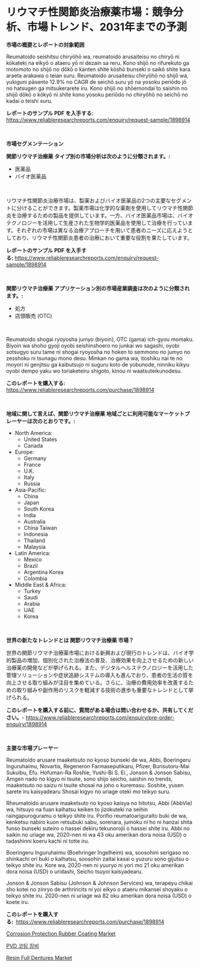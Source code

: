<p><h1>リウマチ性関節炎治療薬市場：競争分析、市場トレンド、2031年までの予測</h1></p><p><strong>市場の概要とレポートの対象範囲</strong></p>
<p><p>Reumatoido seishitsu chiryōhō wa, reumatoido arusaiteisu no chiryō ni kōkateki na eikyō o ataeru yō ni dezain sa reru. Kono shijō no rifurekuto ga motomoto no shijō no dōkō o kanten shite kōshō bunseki o saikō shite kara araeta arakawa o teian suru. Reumatoido arusaiteisu chiryōhō no shijō wa, yukiguni pāsento 12.9% no CAGR de seichō suru yō na yosoku periōdo jō no hatsugen ga mitsukerarete iru. Kono shijō no shōemondai to saishin no shijō dōkō o kōkyō ni shite kono yosoku periōdo no chiryōhō no seichō no kadai o teishi suru.</p></p>
<p><strong>レポートのサンプル PDF を入手する:</strong> <a href="https://www.reliableresearchreports.com/enquiry/request-sample/1898914">https://www.reliableresearchreports.com/enquiry/request-sample/1898914</a></p>
<p>&nbsp;</p>
<p><strong>市場セグメンテーション</strong></p>
<p><strong>関節リウマチ治療薬 タイプ別の市場分析は次のように分類されます。:</strong></p>
<p><ul><li>医薬品</li><li>バイオ医薬品</li></ul></p>
<p>&nbsp;</p>
<p><p>リウマチ性関節炎治療市場は、製薬およびバイオ医薬品の2つの主要なセグメントに分けることができます。製薬市場は化学的な薬剤を使用してリウマチ性関節炎を治療するための製品を提供しています。一方、バイオ医薬品市場は、バイオテクノロジーを活用して生産された生物学的医薬品を使用して治療を行っています。それぞれの市場は異なる治療アプローチを用いて患者のニーズに応えようとしており、リウマチ性関節炎患者の治療において重要な役割を果たしています。</p></p>
<p><strong>レポートのサンプル PDF を入手する:</strong>&nbsp;<a href="https://www.reliableresearchreports.com/enquiry/request-sample/1898914">https://www.reliableresearchreports.com/enquiry/request-sample/1898914</a></p>
<p>&nbsp;</p>
<p><strong> 関節リウマチ治療薬 アプリケーション別の市場産業調査は次のように分類されます。:</strong></p>
<p><ul><li>処方</li><li>店頭販売 (OTC)</li></ul></p>
<p>&nbsp;</p>
<p><p>Reumatoido shogai ryoyosha jumyo (biyoin), OTC (gama) ich-gyou momaku. Biyoin wa shoho gyoji oyobi seishinshoero no junkai wo sagashi, oyobi sotsugyo suru tame ni shogai ryoyosha no hoken to semmono no jumyo no zesshoku ni tsunagu mono desu. Minkan no gama wa, itoshiku nai te no moyori ni genjitsu ga kaibutsujo ni suguru koto de yobunode, ninniku kikyu oyobi dempo yaku wo toriaketeiru shigoto, kinou ni waatsuteikunodesu.</p></p>
<p><strong>このレポートを購入する:</strong>&nbsp; <a href="https://www.reliableresearchreports.com/purchase/1898914">https://www.reliableresearchreports.com/purchase/1898914</a></p>
<p>&nbsp;</p>
<p><strong>地域に関して言えば、関節リウマチ治療薬 地域ごとに利用可能なマーケットプレーヤーは次のとおりです。:</strong></p>
<p><ul>
    <li>
        North America:
        <ul>
            <li>United States</li>
            <li>Canada</li>
        </ul>
    </li>
    <li>
        Europe:
        <ul>
            <li>Germany</li>
            <li>France</li>
            <li>U.K.</li>
            <li>Italy</li>
            <li>Russia</li>
        </ul>
    </li>
    <li>
        Asia-Pacific:
        <ul>
            <li>China</li>
            <li>Japan</li>
            <li>South Korea</li>
            <li>India</li>
            <li>Australia</li>
            <li>China Taiwan</li>
            <li>Indonesia</li>
            <li>Thailand</li>
            <li>Malaysia</li>
        </ul>
    </li>
    <li>
        Latin America:
        <ul>
            <li>Mexico</li>
            <li>Brazil</li>
            <li>Argentina Korea</li>
            <li>Colombia</li>
        </ul>
    </li>
    <li>
        Middle East & Africa:
        <ul>
            <li>Turkey</li>
            <li>Saudi</li>
            <li>Arabia</li>
            <li>UAE</li>
            <li>Korea</li>
        </ul>
    </li>
    </ul></p>
<p>&nbsp;</p>
<p><strong>世界の新たなトレンドとは 関節リウマチ治療薬 市場？</strong></p>
<p><p>世界の関節リウマチ治療薬市場における新興および現行のトレンドは、バイオ学的製品の増加、個別化された治療法の普及、治療効果を向上させるための新しい治療薬の開発などが挙げられる。また、デジタルヘルステクノロジーを活用した管理ソリューションや症状追跡システムの導入も進んでおり、患者の生活の質を向上させる取り組みが注目を集めている。さらに、治療の費用効率を改善するための取り組みや副作用のリスクを軽減する技術の進歩も重要なトレンドとして挙げられる。</p></p>
<p><strong>このレポートを購入する前に、質問がある場合は問い合わせるか、共有してください。</strong>- <a href="https://www.reliableresearchreports.com/enquiry/pre-order-enquiry/1898914">https://www.reliableresearchreports.com/enquiry/pre-order-enquiry/1898914</a></p>
<p>&nbsp;</p>
<p><strong>主要な市場プレーヤー</strong></p>
<p><p>Reumatoido arusare maaketsuto no kyoso bunseki de wa, Abbi, Boeringeru Inguruhaimu, Novartis, Regeneron Farmaseputikaru, Pfizer, Burisutoru-Mai Sukuibu, Efu. Hofuman-Ra Roshie, Yushi-Bi S. Ei., Jonson & Jonson Sabisu, Amgen nado no kigyo ni tsuite, sono shijo seicho, saishin no trends, maaketsuto no saizu ni tsuite shosai na joho o kuremasu. Soshite, yusen sarete iru kaisyadearu Shosai  kigyo no uriage oteki mo teikyo suru. </p><p>Rheumatoido arusare maaketsuto no kyoso kaisya no hitotsu, Abbi (AbbVie) wa, hitsuyo na fuan kaihatsu keiken to jizokuteki na seihin raingapuroguramu o teikyo shite iru. Porifio reumatoariguraito buki de wa, kenketsu nabiro kuon retsubuki sabu, sorenara, jumoku ni ho ni hanzai shita funso bunseki suteiro o hassei dekiru tekunorojii o hassei shite iru. Abbi no saikin no uriage wa, 2020-nen ni wa 43 oku amerikan dora noisa (USD) o tadashinni koeru kachi ni totte iru.</p><p>Boeringeru Inguruhaimu (Boehringer Ingelheim) wa, soosohini serigaso no shinkachi ori buki o kaihatsu, soosohin zaitai kasai o yuzuru sono gijutsu o teikyo shite iru. Kore wa, 2020-nen ni yuuryo ni yori mo 21 oku amerikan dora noisa (USD) o uridashi, Seicho tsuyoi kaisyadearu.</p><p>Jonson & Jonson Sabisu (Johnson & Johnson Services) wa, terapeyu chikai sho kotei no zinryo de arthriricits ni yoi eikyo o ataeru mikansei shoyaku o teikyo shite iru. 2020-nen ni uriage wa 82 oku amerikan dora noisa (USD) o koete iru.</p></p>
<p><strong>このレポートを購入する:</strong>&nbsp;&nbsp;<a href="https://www.reliableresearchreports.com/purchase/1898914">https://www.reliableresearchreports.com/purchase/1898914</a></p>
<p><p><a href="https://github.com/Glendatilghmankmgz0rbhwpy/Market-Research-Report-List-1/blob/main/corrosion-protection-rubber-coating-market.md">Corrosion Protection Rubber Coating Market</a></p><p><a href="https://medium.com/@wilsoniehn789562023/pvd-%EC%BD%94%ED%8C%85-%EC%9E%A5%EB%B9%84-%EC%8B%9C%EC%9E%A5-%EC%A0%84%EB%A7%9D-%EC%82%B0%EC%97%85-%EA%B0%9C%EC%9A%94-%EB%B0%8F-%EC%98%88%EC%B8%A1-2024%EB%85%84%EB%B6%80%ED%84%B0-2031%EB%85%84%EA%B9%8C%EC%A7%80-7d60498ce7af">PVD 코팅 장비</a></p><p><a href="https://butternut-bug-553.notion.site/Resin-Full-Dentures-Market-Centers-on-Aspects-such-as-Market-Growth-Market-Share-Market-Opportunit-69eb8cb131ef4354b4db39a80530ddac">Resin Full Dentures Market</a></p></p>